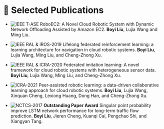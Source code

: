 
# 📝 Selected Publications
- ![IEEE T-ASE](https://img.shields.io/badge/IEEE%20T--ASE-blue)
RoboEC2: A Novel Cloud Robotic System with Dynamic Network Offloading Assisted by Amazon EC2. **Boyi Liu**, Lujia Wang and Ming Liu.

- ![IEEE RAL & IROS-2019](https://img.shields.io/badge/IEEE%20RAL%20%26%20IROS--2019-blue)
Lifelong federated reinforcement learning: a learning architecture for navigation in cloud robotic systems. **Boyi Liu**, Lujia Wang, Ming Liu, and Cheng-Zhong Xu.

- ![IEEE RAL & ICRA-2020](https://img.shields.io/badge/IEEE%20RAL%20%26%20ICRA--2020-blue)
Federated imitation learning: A novel framework for cloud robotic systems with heterogeneous sensor data. **Boyi Liu**, Lujia Wang, Ming Liu, and Cheng-Zhong Xu.

- ![ICRA-2021](https://img.shields.io/badge/ICRA--2021-blue)
Peer-assisted robotic learning: a data-driven collaborative learning approach for cloud robotic systems. **Boyi Liu**, Lujia Wang, Xinquan Cheng, Lexiong Huang, Dong Han, and Cheng-Zhong Xu.

- ![NCTCS-2017](https://img.shields.io/badge/NCTCS--2017-blue)
**Outstanding Paper Award** Singular point probability improve LSTM network performance for long-term traffic flow prediction. **Boyi Liu**, Jieren Cheng, Kuanqi Cai, Pengchao Shi, and Xiangyan Tang.
